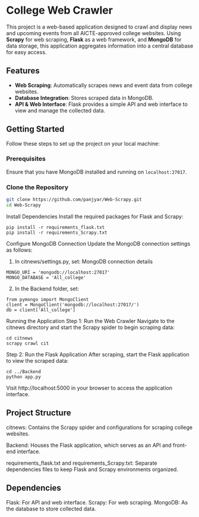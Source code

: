 # College Web Crawler

This project is a web-based application designed to crawl and display news and upcoming events from all AICTE-approved college websites. Using **Scrapy** for web scraping, **Flask** as a web framework, and **MongoDB** for data storage, this application aggregates information into a central database for easy access.

## Features
- **Web Scraping**: Automatically scrapes news and event data from college websites.
- **Database Integration**: Stores scraped data in MongoDB.
- **API & Web Interface**: Flask provides a simple API and web interface to view and manage the collected data.

## Getting Started

Follow these steps to set up the project on your local machine:

### Prerequisites
Ensure that you have MongoDB installed and running on `localhost:27017`.

### Clone the Repository
```bash
git clone https://github.com/panjyar/Web-Scrapy.git
cd Web-Scrapy
```
Install Dependencies
Install the required packages for Flask and Scrapy:
```
pip install -r requirements_flask.txt
pip install -r requirements_Scrapy.txt
```
Configure MongoDB Connection
Update the MongoDB connection settings as follows:

1. In citnews/settings.py, set:
MongoDB connection details
```
MONGO_URI = 'mongodb://localhost:27017'
MONGO_DATABASE = 'All_college'
```
2. In the Backend folder, set:
```
from pymongo import MongoClient
client = MongoClient('mongodb://localhost:27017/')
db = client['All_college']
```
Running the Application
Step 1: Run the Web Crawler
Navigate to the citnews directory and start the Scrapy spider to begin scraping data:
```
cd citnews
scrapy crawl cit
```
Step 2: Run the Flask Application
After scraping, start the Flask application to view the scraped data:
```
cd ../Backend
python app.py
```
Visit http://localhost:5000 in your browser to access the application interface.

## Project Structure
citnews: Contains the Scrapy spider and configurations for scraping college websites.

Backend: Houses the Flask application, which serves as an API and front-end interface.

requirements_flask.txt and requirements_Scrapy.txt: Separate dependencies files to keep Flask and Scrapy environments organized.

## Dependencies

Flask: For API and web interface.
Scrapy: For web scraping.
MongoDB: As the database to store collected data.

